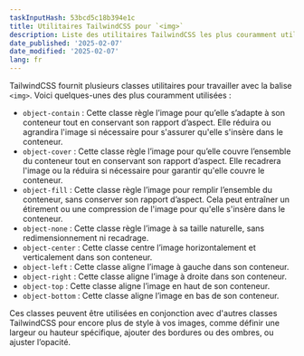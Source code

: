 ```yaml
---
taskInputHash: 53bcd5c18b394e1c
title: Utilitaires TailwindCSS pour `<img>`
description: Liste des utilitaires TailwindCSS les plus couramment utilisés pour `<img>`
date_published: '2025-02-07'
date_modified: '2025-02-07'
lang: fr
---
```

TailwindCSS fournit plusieurs classes utilitaires pour travailler avec la balise `<img>`. Voici quelques-unes des plus couramment utilisées : 
- `object-contain` : Cette classe règle l’image pour qu’elle s’adapte à son conteneur tout en conservant son rapport d’aspect. Elle réduira ou agrandira l'image si nécessaire pour s'assurer qu'elle s'insère dans le conteneur.
- `object-cover` : Cette classe règle l’image pour qu’elle couvre l’ensemble du conteneur tout en conservant son rapport d’aspect. Elle recadrera l'image ou la réduira si nécessaire pour garantir qu'elle couvre le conteneur.
- `object-fill` : Cette classe règle l’image pour remplir l’ensemble du conteneur, sans conserver son rapport d’aspect. Cela peut entraîner un étirement ou une compression de l'image pour qu'elle s'insère dans le conteneur.
- `object-none` : Cette classe règle l’image à sa taille naturelle, sans redimensionnement ni recadrage.
- `object-center` : Cette classe centre l’image horizontalement et verticalement dans son conteneur.
- `object-left` : Cette classe aligne l’image à gauche dans son conteneur.
- `object-right` : Cette classe aligne l’image à droite dans son conteneur.
- `object-top` : Cette classe aligne l’image en haut de son conteneur.
- `object-bottom` : Cette classe aligne l’image en bas de son conteneur.

Ces classes peuvent être utilisées en conjonction avec d'autres classes TailwindCSS pour encore plus de style à vos images, comme définir une largeur ou hauteur spécifique, ajouter des bordures ou des ombres, ou ajuster l’opacité.
